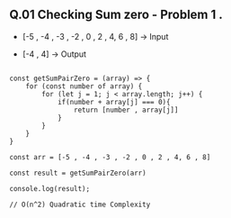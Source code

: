 ## Q.01 Checking Sum zero - Problem 1 .

- [-5 , -4 , -3 , -2 , 0 , 2 , 4, 6 , 8] -> Input

- [-4 , 4] -> Output

```JS

const getSumPairZero = (array) => {
    for (const number of array) {
        for (let j = 1; j < array.length; j++) {
            if(number + array[j] === 0){
                return [number , array[j]]
            }
        }
    }
}

const arr = [-5 , -4 , -3 , -2 , 0 , 2 , 4, 6 , 8]

const result = getSumPairZero(arr)

console.log(result);

// O(n^2) Quadratic time Complexity



```